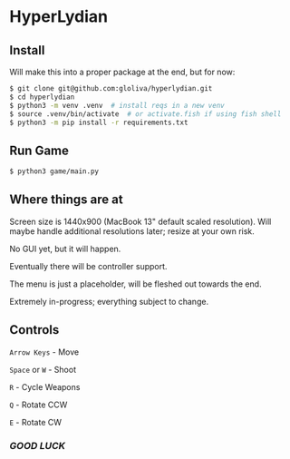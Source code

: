 HyperLydian
===========

## Install
Will make this into a proper package at the end, but for now:
```bash
$ git clone git@github.com:gloliva/hyperlydian.git
$ cd hyperlydian
$ python3 -m venv .venv  # install reqs in a new venv
$ source .venv/bin/activate  # or activate.fish if using fish shell
$ python3 -m pip install -r requirements.txt
```

## Run Game
```bash
$ python3 game/main.py
```

## Where things are at
Screen size is 1440x900 (MacBook 13" default scaled resolution). Will maybe handle additional resolutions later; resize at your own risk.

No GUI yet, but it will happen.

Eventually there will be controller support.

The menu is just a placeholder, will be fleshed out towards the end.

Extremely in-progress; everything subject to change.

## Controls

`Arrow Keys` - Move

`Space` or `W` - Shoot

`R` - Cycle Weapons

`Q` - Rotate CCW

`E` - Rotate CW

### *GOOD LUCK*
